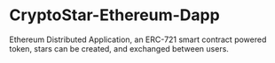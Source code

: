 # CryptoStar-Ethereum-Dapp
Ethereum Distributed Application, an ERC-721 smart contract powered token, stars can be created, and exchanged between users.
